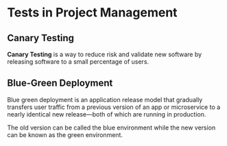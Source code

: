 # Tests in Project Management

## Canary Testing

**Canary Testing** is a way to reduce risk and validate new software by releasing software to a small percentage of users. 

## Blue-Green Deployment

Blue green deployment is an application release model that gradually transfers user traffic from a previous version of an app or microservice to a nearly identical new release—both of which are running in production. 

The old version can be called the blue environment while the new version can be known as the green environment. 